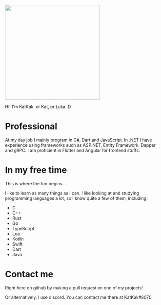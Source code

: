 <img height="310px" src="https://avatars.githubusercontent.com/u/62206630?v=4"/>

Hi! I'm KatKak, or Kat, or Luka :D

# Professional

At my day job I mainly program in C#, Dart and JavaScript.
In .NET I have experience using frameworks such as ASP.NET, Entity Framework, Dapper and gRPC.
I am proficient in Flutter and Angular for frontend stuffs.

# In my free time

This is where the fun begins ...

I like to learn as many things as I can.
I like looking at and studying programming languages a lot, so I know quite a few of them, including:
- C
- C++
- Rust
- Go
- TypeScript
- Lua
- Kotlin
- Swift
- Dart
- Java

# Contact me

Right here on github by making a pull request on one of my projects!

Or alternatively, I use discord. You can contact me there at KatKak#8070
